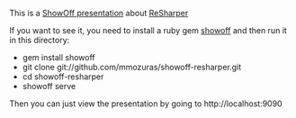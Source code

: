 This is a [ShowOff presentation](http://github.com/schacon/showoff) about [ReSharper](http://www.jetbrains.com/resharper/)

If you want to see it, you need to install a ruby gem [showoff](http://github.com/schacon/showoff) and then run it in this directory:

  * gem install showoff
  * git clone git://github.com/mmozuras/showoff-resharper.git
  * cd showoff-resharper
  * showoff serve

Then you can just view the presentation by going to http://localhost:9090
